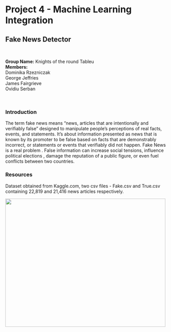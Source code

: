 <h1>Project 4 - Machine Learning Integration</h1>
<h2>Fake News Detector</h2>
<br>
<p><b>Group Name:</b> Knights of the round Tableu
  <br><b>Members:</b>
  <br>Dominika Rzezniczak
  <br>George Jeffries
  <br>James Fairgrieve
  <br>Ovidiu Serban</p>
  <br>
<h3>Introduction</h3>
<p>The term fake news means “news, articles that are intentionally and verifiably false” designed to manipulate people’s perceptions of real facts, events, and statements. It’s about information presented as news that is known by its promoter to be false based on facts that are demonstrably incorrect, or statements or events that verifiably did not happen. 
Fake News is a real problem . False information can increase social tensions, influence political elections , damage the reputation of a public figure, or even fuel conflicts between two countries.</p>
<h3>Resources</h3>
<p>Dataset obtained from Kaggle.com, two csv files - Fake.csv and True.csv containing 22,819 and 21,416 news articles respectively.</p>
<img src="https://github.com/DominikaRzez/project4_knights-of-the-round-tableau/blob/main/images/fake-news.png?raw=true" width="500" height="400">
